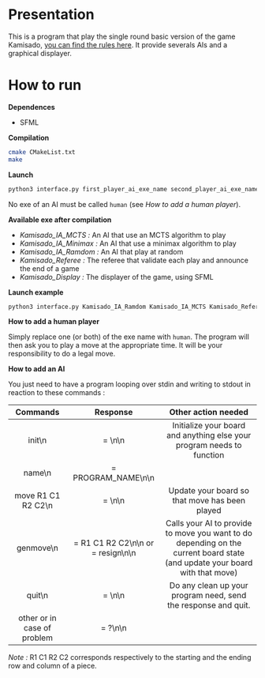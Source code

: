 Presentation
===
This is a program that play the single round basic version of the game Kamisado, [you can find the rules here](http://www.boardspace.net/kamisado/english/RULES%20ENG.pdf).
It provide severals AIs and a graphical displayer.

How to run
===
**Dependences**
- SFML

**Compilation**
```bash
cmake CMakeList.txt
make
```

**Launch**
```bash
python3 interface.py first_player_ai_exe_name second_player_ai_exe_name referee_exe_name display_exe_name (facultative)
```
No exe of an AI must be called `human` (see *How to add a human player*).

**Available exe after compilation**
- *Kamisado_IA_MCTS :* An AI that use an MCTS algorithm to play
- *Kamisado_IA_Minimax :* An AI that use a minimax algorithm to play
- *Kamisado_IA_Ramdom :* An AI that play at random
- *Kamisado_Referee :* The referee that validate each play and announce the end of a game
- *Kamisado_Display :* The displayer of the game, using SFML

**Launch example**
```bash
python3 interface.py Kamisado_IA_Ramdom Kamisado_IA_MCTS Kamisado_Referee Kamisado_Display
```

**How to add a human player**

Simply replace one (or both) of the exe name with `human`. The program will then ask you to play a move at the appropriate time. It will be your responsibility to do a legal move.

**How to add an AI**

You just need to have a program looping over stdin and writing to stdout in reaction to these commands :

|           Commands          |      Response                      |     Other action needed             |
|:---------------------------:|:----------------------------------:|:-----------------------------------:|
|init\n|= \n\n|Initialize your board and anything else your program needs to function|
|name\n|= PROGRAM_NAME\n\n| |
|move R1 C1 R2 C2\n|= \n\n|Update your board so that move has been played|
|genmove\n|= R1 C1 R2 C2\n\n or = resign\n\n|Calls your AI to provide to move you want to do depending on the current board state (and update your board with that move)|
|quit\n|= \n\n|Do any clean up your program need, send the response and quit.|
|other or in case of problem|= ?\n\n| |

*Note :* R1 C1 R2 C2 corresponds respectively to the starting and the ending row and column of a piece.
